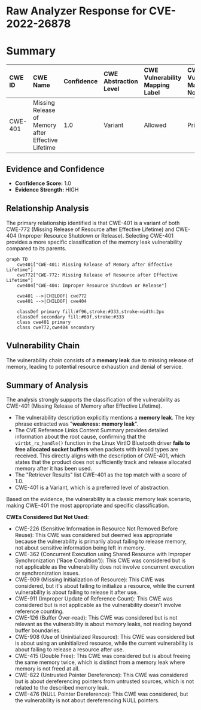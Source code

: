 # Raw Analyzer Response for CVE-2022-26878

# Summary

| CWE ID  | CWE Name                                            | Confidence | CWE Abstraction Level | CWE Vulnerability Mapping Label | CWE-Vulnerability Mapping Notes |
| :-------- | :-------------------------------------------------- | :--------- | :---------------------- | :------------------------------ | :------------------------------ |
| CWE-401 | Missing Release of Memory after Effective Lifetime | 1.0        | Variant                 | Allowed                       | Primary CWE                   |

## Evidence and Confidence

*   **Confidence Score:** 1.0
*   **Evidence Strength:** HIGH

## Relationship Analysis

The primary relationship identified is that CWE-401 is a variant of both CWE-772 (Missing Release of Resource after Effective Lifetime) and CWE-404 (Improper Resource Shutdown or Release). Selecting CWE-401 provides a more specific classification of the memory leak vulnerability compared to its parents.

```mermaid
graph TD
    cwe401["CWE-401: Missing Release of Memory after Effective Lifetime"]
    cwe772["CWE-772: Missing Release of Resource after Effective Lifetime"]
    cwe404["CWE-404: Improper Resource Shutdown or Release"]
    
    cwe401 -->|CHILDOF| cwe772
    cwe401 -->|CHILDOF| cwe404
    
    classDef primary fill:#f96,stroke:#333,stroke-width:2px
    classDef secondary fill:#69f,stroke:#333
    class cwe401 primary
    class cwe772,cwe404 secondary
```

## Vulnerability Chain

The vulnerability chain consists of a **memory leak** due to missing release of memory, leading to potential resource exhaustion and denial of service.

## Summary of Analysis

The analysis strongly supports the classification of the vulnerability as CWE-401 (Missing Release of Memory after Effective Lifetime).

*   The vulnerability description explicitly mentions a **memory leak**. The key phrase extracted was "**weakness:** **memory leak**".
*   The CVE Reference Links Content Summary provides detailed information about the root cause, confirming that the `virtbt_rx_handle()` function in the Linux VirtIO Bluetooth driver **fails to free allocated socket buffers** when packets with invalid types are received. This directly aligns with the description of CWE-401, which states that the product does not sufficiently track and release allocated memory after it has been used.
*   The "Retriever Results" list CWE-401 as the top match with a score of 1.0.
*   CWE-401 is a Variant, which is a preferred level of abstraction.

Based on the evidence, the vulnerability is a classic memory leak scenario, making CWE-401 the most appropriate and specific classification.

**CWEs Considered But Not Used:**

*   CWE-226 (Sensitive Information in Resource Not Removed Before Reuse): This CWE was considered but deemed less appropriate because the vulnerability is primarily about failing to release memory, not about sensitive information being left in memory.
*   CWE-362 (Concurrent Execution using Shared Resource with Improper Synchronization ('Race Condition')): This CWE was considered but is not applicable as the vulnerability does not involve concurrent execution or synchronization issues.
*   CWE-909 (Missing Initialization of Resource): This CWE was considered, but it's about failing to initialize a resource, while the current vulnerability is about failing to release it after use.
*   CWE-911 (Improper Update of Reference Count): This CWE was considered but is not applicable as the vulnerability doesn't involve reference counting.
*   CWE-126 (Buffer Over-read): This CWE was considered but is not relevant as the vulnerability is about memory leaks, not reading beyond buffer boundaries.
*   CWE-908 (Use of Uninitialized Resource): This CWE was considered but is about using an uninitialized resource, while the current vulnerability is about failing to release a resource after use.
*   CWE-415 (Double Free): This CWE was considered but is about freeing the same memory twice, which is distinct from a memory leak where memory is not freed at all.
*   CWE-822 (Untrusted Pointer Dereference): This CWE was considered but is about dereferencing pointers from untrusted sources, which is not related to the described memory leak.
*   CWE-476 (NULL Pointer Dereference): This CWE was considered, but the vulnerability is not about dereferencing NULL pointers.